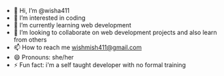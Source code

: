 - 👋 Hi, I’m @wisha411
- 👀 I’m interested in coding
- 🌱 I’m currently learning web development
- 💞️ I’m looking to collaborate on web development projects and also learn from others
- 📫 How to reach me wishmish411@gmail.com
- 😄 Pronouns: she/her
- ⚡ Fun fact: i'm a self taught developer with no formal training

<!---
wisha411/wisha411 is a ✨ special ✨ repository because its `README.md` (this file) appears on your GitHub profile.
You can click the Preview link to take a look at your changes.
--->
